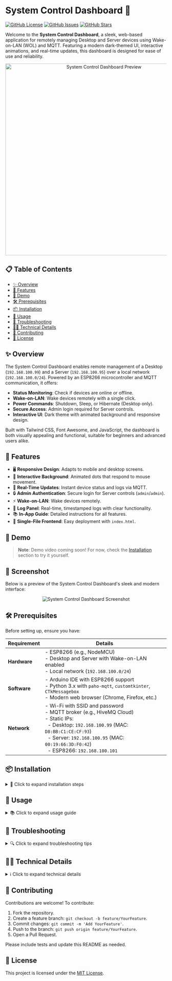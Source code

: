 # System Control Dashboard 🚀

[![GitHub License](https://img.shields.io/github/license/xai-org/grok)](https://github.com/xai-org/grok/blob/main/LICENSE) 
[![GitHub Issues](https://img.shields.io/github/issues-raw/xai-org/grok)](https://github.com/xai-org/grok/issues) 
[![GitHub Stars](https://img.shields.io/github/stars/xai-org/grok)](https://github.com/xai-org/grok/stargazers)

Welcome to the **System Control Dashboard**, a sleek, web-based application for remotely managing Desktop and Server devices using Wake-on-LAN (WOL) and MQTT. Featuring a modern dark-themed UI, interactive animations, and real-time updates, this dashboard is designed for ease of use and reliability.

<p align="center">
  <img src="https://via.placeholder.com/800x400.png?text=System+Control+Dashboard+Preview" alt="System Control Dashboard Preview" width="600">
</p>

## 📋 Table of Contents

- [✨ Overview](#-overview)
- [🌟 Features](#-features)
- [🎥 Demo](#-demo)
- [🛠️ Prerequisites](#-prerequisites)
- [📦 Installation](#-installation)
- [📖 Usage](#-usage)
- [🐛 Troubleshooting](#-troubleshooting)
- [🧑‍💻 Technical Details](#-technical-details)
- [🤝 Contributing](#-contributing)
- [📜 License](#-license)

## ✨ Overview

The System Control Dashboard enables remote management of a Desktop (`192.168.100.99`) and a Server (`192.168.100.95`) over a local network (`192.168.100.0/24`). Powered by an ESP8266 microcontroller and MQTT communication, it offers:

- **Status Monitoring**: Check if devices are online or offline.
- **Wake-on-LAN**: Wake devices remotely with a single click.
- **Power Commands**: Shutdown, Sleep, or Hibernate (Desktop only).
- **Secure Access**: Admin login required for Server controls.
- **Interactive UI**: Dark theme with animated background and responsive design.

Built with Tailwind CSS, Font Awesome, and JavaScript, the dashboard is both visually appealing and functional, suitable for beginners and advanced users alike.

## 🌟 Features

- 🖥️ **Responsive Design**: Adapts to mobile and desktop screens.
- 🎨 **Interactive Background**: Animated dots that respond to mouse movement.
- 🔄 **Real-Time Updates**: Instant device status and logs via MQTT.
- 🔒 **Admin Authentication**: Secure login for Server controls (`admin`/`admin`).
- ⚡ **Wake-on-LAN**: Wake devices remotely.
- 📜 **Log Panel**: Real-time, timestamped logs with clear functionality.
- 📚 **In-App Guide**: Detailed instructions for all features.
- 🚀 **Single-File Frontend**: Easy deployment with `index.html`.

## 🎥 Demo

> **Note**: Demo video coming soon! For now, check the [Installation](#-installation) section to try it yourself.

## 📸 Screenshot

Below is a preview of the System Control Dashboard's sleek and modern interface:

<p align="center">
  <img src="https://raw.githubusercontent.com/CodeWizard-404/ESP-desktop-control-dashboard/refs/heads/main/Wep-page.png" alt="System Control Dashboard Screenshot">
</p>

## 🛠️ Prerequisites

Before setting up, ensure you have:

| Requirement | Details |
|-------------|---------|
| **Hardware** | - ESP8266 (e.g., NodeMCU)<br>- Desktop and Server with Wake-on-LAN enabled<br>- Local network (`192.168.100.0/24`) |
| **Software** | - Arduino IDE with ESP8266 support<br>- Python 3.x with `paho-mqtt`, `customtkinter`, `CTkMessagebox`<br>- Modern web browser (Chrome, Firefox, etc.) |
| **Network** | - Wi-Fi with SSID and password<br>- MQTT broker (e.g., HiveMQ Cloud)<br>- Static IPs:<br>&nbsp;&nbsp;- Desktop: `192.168.100.99` (MAC: `D8:BB:C1:CE:CF:93`)<br>&nbsp;&nbsp;- Server: `192.168.100.95` (MAC: `00:19:66:3D:F0:42`)<br>&nbsp;&nbsp;- ESP8266: `192.168.100.101` |

## 📦 Installation

<details>
<summary>🔧 Click to expand installation steps</summary>

1. **Clone the Repository**:
   ```bash
   git clone https://github.com/your-username/system-control-dashboard.git
   cd system-control-dashboard
   ```

2. **Set Up the ESP8266**:
   - Install [Arduino IDE](https://www.arduino.cc/en/software) and add [ESP8266 board support](https://github.com/esp8266/Arduino).
   - Install libraries: `ESP8266WiFi`, `PubSubClient`, `ESPping`.
   - Open `esp8266.ino` in Arduino IDE.
   - Update Wi-Fi credentials:
     ```cpp
     const char* ssid = "Your-WiFi-SSID";
     const char* password = "Your-WiFi-Password";
     ```
   - Update MQTT broker details (if using a custom broker):
     ```cpp
     const char* mqttServer = "your-mqtt-broker";
     const char* mqttUser = "your-mqtt-username";
     const char* mqttPassword = "your-mqtt-password";
     ```
   - Upload to ESP8266.

3. **Set Up the Desktop Client**:
   - Install Python 3.x and required libraries:
     ```bash
     pip install paho-mqtt customtkinter CTkMessagebox
     ```
   - Save the Python script as `desktop_client.py`.
   - Update MQTT broker details (if necessary):
     ```python
     MQTT_SERVER = "your-mqtt-broker"
     MQTT_USER = "your-mqtt-username"
     MQTT_PASS = "your-mqtt-password"
     ```
   - Run the script:
     ```bash
     python desktop_client.py
     ```

4. **Host the Dashboard**:
   - Place `index.html` in a web server directory (e.g., using `http-server`):
     ```bash
     npm install -g http-server
     http-server
     ```
   - Alternatively, open `index.html` in a browser (note: WebSocket may be restricted).
   - Access via `http://localhost:8080` or the server URL.

5. **Configure Devices**:
   - Enable Wake-on-LAN in BIOS/UEFI for Desktop and Server.
   - Set static IPs and MAC addresses as listed in [Prerequisites](#-prerequisites).
   - Ensure all devices are on the same network.

</details>

## 📖 Usage

<details>
<summary>📚 Click to expand usage guide</summary>

### Getting Started
1. Open the dashboard in a browser.
2. The **Desktop** section automatically checks the device's status.
3. Click the **Guide** button (❓) in the top-right to view the in-app guide.
4. To access **Server** controls, click "Server (Admin)" and log in with `admin`/`admin`.

### Managing the Desktop
Control your Desktop (`192.168.100.99`) with these actions:

- **Check Status**:
  - Click `Refresh` (🔄) to check if the Desktop is online/offline.
  - **Status Indicators**:
    - 🟢 **White Dot**: Online (`Shutdown`, `Sleep`, `Hibernate` buttons).
    - ⚪ **Gray Dot**: Offline (`Wake Up` button).
    - ⚪ **Waking Up...**: During wake-up attempts.
    - ⚪ **Offline (Timeout)**: Wake-up fails after 60 seconds.

- **Wake Up**:
  - Click `Wake Up` (⚡) to send a Wake-on-LAN signal.
  - Logs show: `Sent wake-up signal to Desktop. Waiting for it to come online...`.

- **Power Commands** (when online):
  - `Shutdown` (⏻): Powers off the Desktop.
  - `Sleep` (🛌): Low-power sleep mode.
  - `Hibernate` (❄): Saves state and powers off.
  - A 5-second auto-confirm popup appears on the Desktop.

### Managing the Server (Admin Access)
Control the Server (`192.168.100.95`) after logging in:

- **Accessing Controls**:
  - Click "Server (Admin)" to expand.
  - Enter `admin`/`admin` in the login modal.
  - Server controls appear after login.

- **Check Status**:
  - Click `Refresh` (🔄) to check Server status.
  - **Status Indicators**:
    - 🟢 **White Dot**: Online (`Shutdown`, `Sleep` buttons).
    - ⚪ **Gray Dot**: Offline (`Wake Up` button).
    - ⚪ **Waking Up...**: During wake-up attempts.
    - ⚪ **Offline (Timeout)**: Wake-up fails after 3 minutes.

- **Wake Up**:
  - Click `Wake Up` (⚡) to send a Wake-on-LAN signal (up to 3 minutes).
  - Logs show: `Server starting. 15 seconds before checking again.`.

- **Power Commands** (when online):
  - `Shutdown` (⏻): Powers off the Server.
  - `Sleep` (🛌): Low-power sleep mode.

### Using the Log Panel
The log panel (📜) displays real-time, timestamped logs:

- **Example Logs**:
  ```plaintext
  [06:28:03 PM] Desktop online. Reply 'off', 'sleep', or 'ht'
  [06:28:10 PM] Sent wake-up signal to Server. Waiting for it to come online...
  [06:28:25 PM] Timeout: Desktop did not come online in time.
  ```

- **Manage Logs**:
  - **Scroll**: View older logs (max height: 20rem).
  - **Clear**: Click `Clear` (🗑️) to reset (`Logs cleared.`).

</details>

## 🐛 Troubleshooting

<details>
<summary>🔍 Click to expand troubleshooting tips</summary>

- **Status Stuck on "Checking status..."**:
  - Refresh the page or click `Refresh` (🔄).
  - Ensure internet and MQTT broker (`wss://5239ffaebcbc49c6890527ee9c4b76e8.s1.eu.hivemq.cloud:8884/mqtt`) are accessible.
- **Wake-Up Fails with "Timeout"**:
  - Verify Wake-on-LAN is enabled in BIOS/UEFI.
  - Check network connectivity and ESP8266 power.
  - Confirm MAC/IP addresses in `esp8266.ino`.
- **Admin Login Fails**:
  - Use `admin`/`admin` (case-sensitive).
- **No Device Response**:
  - Check logs for `Disconnected from broker`.
  - Refresh the page to reconnect.
- **Buttons Disabled**:
  - For Server: Log in as admin.
  - For Desktop: Wait for status check to complete.
- **ESP8266 Issues**:
  - Use Serial Monitor (115200 baud) for errors.
  - Verify Wi-Fi/MQTT credentials.

</details>

## 🧑‍💻 Technical Details

<details>
<summary>ℹ️ Click to expand technical details</summary>

- **Frontend** (`index.html`):
  - Built with HTML, JavaScript, Tailwind CSS, and `mqtt.min.js`.
  - Features an interactive canvas with animated dots responding to mouse movement.
  - Uses Font Awesome for icons (e.g., `fa-desktop`, `fa-bolt`).
  - Responsive modals for admin login and guide.

- **ESP8266 Backend** (`esp8266.ino`):
  - Runs on ESP8266 with `ESP8266WiFi`, `PubSubClient`, `ESPping`.
  - Sends Wake-on-LAN UDP magic packets.
  - Supports proxy connections (e.g., SSH on port 2222).
  - Subscribes to MQTT topics: `status/desktop`, `status/server`, `wake/desktop`, `wake/server`.

- **Desktop Client** (`desktop_client.py`):
  - Python script using `paho-mqtt`, `customtkinter`, `CTkMessagebox`.
  - Listens on `desktop/commands` for `off`, `sleep`, `ht`.
  - Displays 5-second auto-confirm popups.
  - Executes system commands (`shutdown /s`, `rundll32.exe`, `shutdown /h`).

- **MQTT Setup**:
  - Broker: `wss://5239ffaebcbc49c6890527ee9c4b76e8.s1.eu.hivemq.cloud:8884/mqtt`
  - Credentials: `ESP_WOL`/`@PasswordMQTT404*`
  - Topics:
    - `status/desktop`, `status/server`: Status and commands.
    - `wake/desktop`, `wake/server`: Wake-on-LAN triggers.
    - `desktop/commands/reply`, `server/commands/reply`: Responses.

- **Timeouts**:
  - Desktop wake-up: 60 seconds.
  - Server wake-up: 3 minutes.
  - Proxy connection: 3 minutes.

</details>

## 🤝 Contributing

Contributions are welcome! To contribute:

1. Fork the repository.
2. Create a feature branch: `git checkout -b feature/YourFeature`.
3. Commit changes: `git commit -m 'Add YourFeature'`.
4. Push to the branch: `git push origin feature/YourFeature`.
5. Open a Pull Request.

Please include tests and update this README as needed.

## 📜 License

This project is licensed under the [MIT License](LICENSE).

